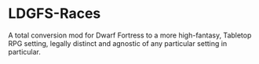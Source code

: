 # LDGFS-Races
A total conversion mod for Dwarf Fortress to a more high-fantasy, Tabletop RPG setting, legally distinct and agnostic of any particular setting in particular.
